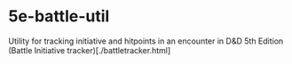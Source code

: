 # 5e-battle-util
Utility for tracking initiative and hitpoints in an encounter in D&amp;D 5th Edition
(Battle Initiative tracker)[./battletracker.html]
